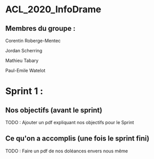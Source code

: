 # ACL_2020_InfoDrame

## Membres du groupe : 
Corentin Roberge-Mentec

Jordan Scherring

Mathieu Tabary

Paul-Emile Watelot

# Sprint 1 :
## Nos objectifs (avant le sprint) 
TODO : Ajouter un pdf expliquant nos objectifs pour le Sprint

## Ce qu'on a accomplis (une fois le sprint fini)
TODO : Faire un pdf de nos doléances envers nous même
